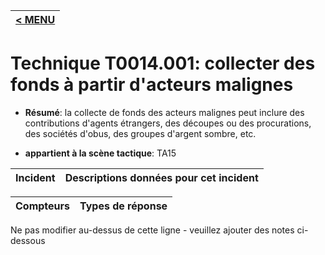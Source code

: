 |[< MENU](../../README.md)|
|---|
# Technique T0014.001: collecter des fonds à partir d'acteurs malignes

* **Résumé**: la collecte de fonds des acteurs malignes peut inclure des contributions d'agents étrangers, des découpes ou des procurations, des sociétés d'obus, des groupes d'argent sombre, etc.

* **appartient à la scène tactique**: TA15


|Incident |Descriptions données pour cet incident |
|-------- |-------------------- |



|Compteurs |Types de réponse |
|-------- |-------------- |


Ne pas modifier au-dessus de cette ligne - veuillez ajouter des notes ci-dessous
